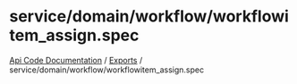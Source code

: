 # service/domain/workflow/workflowitem\_assign.spec
 
[Api Code Documentation](../README.md) / [Exports](../modules.md) / service/domain/workflow/workflowitem\_assign.spec
